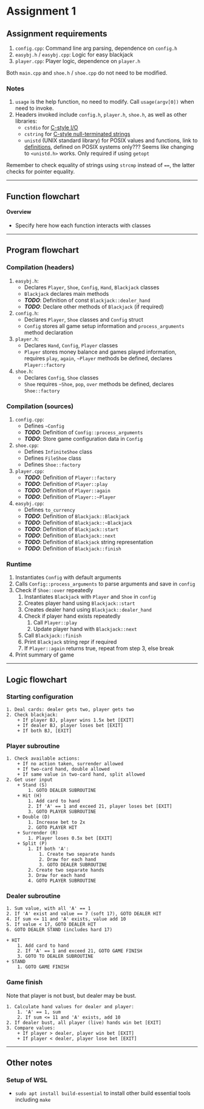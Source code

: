 # Assignment 1

## Assignment requirements
1. `config.cpp`: Command line arg parsing, dependence on `config.h`
2. `easybj.h` / `easybj.cpp`: Logic for easy blackjack
3. `player.cpp`: Player logic, dependence on `player.h`

Both `main.cpp` and `shoe.h` / `shoe.cpp` do not need to be modified.

### Notes
1. `usage` is the help function, no need to modify. Call `usage(argv[0])` when need to invoke.
2. Headers invoked include `config.h`, `player.h`, `shoe.h`, as well as other libraries:
    + `cstdio` for [C-style I/O](https://en.cppreference.com/w/cpp/header/cstdio)
    + `cstring` for [C-style null-terminated strings](https://en.cppreference.com/w/cpp/header/cstring)
    + `unistd` (UNIX standard library) for POSIX values and functions, link to [definitions](https://pubs.opengroup.org/onlinepubs/7908799/xsh/unistd.h.html), defined on POSIX systems only??? Seems like changing to `<unistd.h>` works. Only required if using `getopt`

Remember to check equality of strings using `strcmp` instead of `==`, the latter checks for pointer equality.


---

## Function flowchart
#### Overview
+ Specify here how each function interacts with classes

---

## Program flowchart
### Compilation (headers)
1. `easybj.h`:
    + Declares `Player`, `Shoe`, `Config`, `Hand`, `Blackjack` classes
    + `Blackjack` declares main methods
    + ***TODO***: Definition of const `Blackjack::dealer_hand`
    + ***TODO***: Declare other methods of `Blackjack` (if required)
2. `config.h`:
    + Declares `Player`, `Shoe` classes and `Config` struct
    + `Config` stores all game setup information and `process_arguments` method declaration
3. `player.h`:
    + Declares `Hand`, `Config`, `Player` classes
    + `Player` stores money balance and games played information, requires `play`, `again`, `~Player` methods be defined, declares `Player::factory`
4. `shoe.h`:
    + Declares `Config`, `Shoe` classes
    + `Shoe` requires `~Shoe`, `pop`, `over` methods be defined, declares `Shoe::factory`

### Compilation (sources)
1. `config.cpp`:
    + Defines `~Config`
    + ***TODO***: Definition of `Config::process_arguments`
    + ***TODO***: Store game configuration data in `Config`
2. `shoe.cpp`:
    + Defines `InfiniteShoe` class
    + Defines `FileShoe` class
    + Defines `Shoe::factory`
3. `player.cpp`:
    + ***TODO***: Definition of `Player::factory`
    + ***TODO***: Definition of `Player::play`
    + ***TODO***: Definition of `Player::again`
    + ***TODO***: Definition of `Player::~Player`
4. `easybj.cpp`:
    + Defines `to_currency`
    + ***TODO***: Definition of `Blackjack::Blackjack`
    + ***TODO***: Definition of `Blackjack::~Blackjack`
    + ***TODO***: Definition of `Blackjack::start`
    + ***TODO***: Definition of `Blackjack::next`
    + ***TODO***: Definition of `Blackjack` string representation
    + ***TODO***: Definition of `Blackjack::finish`

### Runtime
1. Instantiates `Config` with default arguments
2. Calls `Config::process_arguments` to parse arguments and save in `config`
3. Check if `Shoe::over` repeatedly
    1. Instantiates `Blackjack` with `Player` and `Shoe` in `config`
    2. Creates player hand using `Blackjack::start`
    3. Creates dealer hand using `Blackjack::dealer_hand`
    4. Check if player hand exists repeatedly
        1. Call `Player::play`
        2. Update player hand with `Blackjack::next`
    5. Call `Blackjack::finish`
    6. Print `Blackjack` string repr if required
    7. If `Player::again` returns true, repeat from step 3, else break
4. Print summary of game

---

## Logic flowchart
### Starting configuration
```
1. Deal cards: dealer gets two, player gets two
2. Check blackjack:
    + If player BJ, player wins 1.5x bet [EXIT]
    + If dealer BJ, player loses bet [EXIT]
    + If both BJ, [EXIT]
```

### Player subroutine
```
1. Check available actions:
    + If no action taken, surrender allowed
    + If two-card hand, double allowed
    + If same value in two-card hand, split allowed
2. Get user input
    + Stand (S)
        1. GOTO DEALER SUBROUTINE
    + Hit (H)
        1. Add card to hand
        2. If 'A' == 1 and exceed 21, player loses bet [EXIT]
        3. GOTO PLAYER SUBROUTINE
    + Double (D)
        1. Increase bet to 2x
        2. GOTO PLAYER HIT
    + Surrender (R)
        1. Player loses 0.5x bet [EXIT]
    + Split (P)
        1. If both 'A':
            1. Create two separate hands
            2. Draw for each hand
            3. GOTO DEALER SUBROUTINE
        2. Create two separate hands
        3. Draw for each hand
        4. GOTO PLAYER SUBROUTINE
```

### Dealer subroutine
```
1. Sum value, with all 'A' == 1
2. If 'A' exist and value == 7 (soft 17), GOTO DEALER HIT
4. If sum <= 11 and 'A' exists, value add 10
5. If value < 17, GOTO DEALER HIT
6. GOTO DEALER STAND (includes hard 17)

+ HIT
    1. Add card to hand
    2. If 'A' == 1 and exceed 21, GOTO GAME FINISH
    3. GOTO TO DEALER SUBROUTINE
+ STAND
    1. GOTO GAME FINISH
```

### Game finish
Note that player is not bust, but dealer may be bust.
```
1. Calculate hand values for dealer and player:
    1. 'A' == 1, sum
    2. If sum <= 11 and 'A' exists, add 10
2. If dealer bust, all player (live) hands win bet [EXIT]
3. Compare values:
    + If player > dealer, player win bet [EXIT]
    + If player < dealer, player lose bet [EXIT]
```

---

## Other notes

### Setup of WSL
+ `sudo apt install build-essential` to install other build essential tools including `make`
